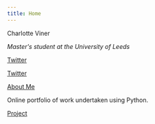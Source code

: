 ```yaml
---
title: Home
---
```


Charlotte Viner

*Master's student at the University of Leeds*

[Twitter](https://twitter.com/charlotteviner)

<p><a href = "https://twitter.com/charlotteviner" target = "blank">Twitter</a><p>

[About Me](https://charlotteviner.github.io/aboutme.html)

Online portfolio of work undertaken using Python.

[Project](https://charlotteviner.github.io/index2.html)
